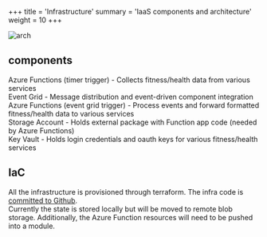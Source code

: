 +++
title = 'Infrastructure'
summary = 'IaaS components and architecture'
weight = 10
+++

![arch](/images/arch.png)

## components
Azure Functions (timer trigger) - Collects fitness/health data from various services  
Event Grid - Message distribution and event-driven component integration  
Azure Functions (event grid trigger) - Process events and forward formatted fitness/health data to various services  
Storage Account - Holds external package with Function app code (needed by Azure Functions)  
Key Vault - Holds login credentials and oauth keys for various fitness/health services

## IaC
All the infrastructure is provisioned through terraform. The infra code is [committed to Github](https://github.com/muteheadlight/infra/tree/main/terraform).  
Currently the state is stored locally but will be moved to remote blob storage. Additionally, the Azure Function resources will need to be pushed into a module.